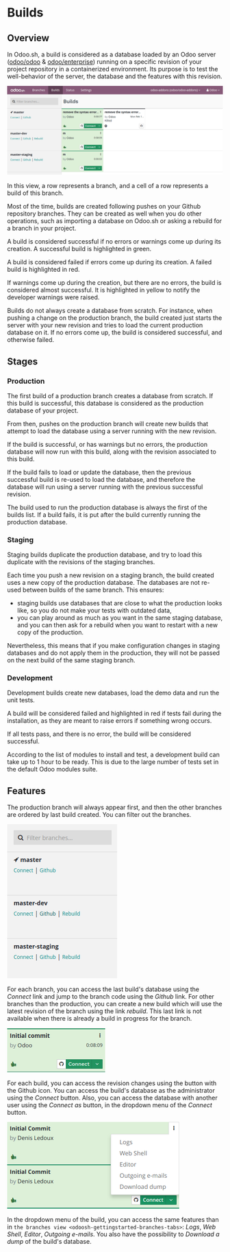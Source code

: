# Builds

## Overview

In Odoo.sh, a build is considered as a database loaded by an Odoo server
([odoo/odoo](https://github.com/odoo/odoo) &
[odoo/enterprise](https://github.com/odoo/enterprise)) running on a
specific revision of your project repository in a containerized
environment. Its purpose is to test the well-behavior of the server, the
database and the features with this revision.

<img src="builds/interface-builds.png" class="align-center"
alt="image" />

In this view, a row represents a branch, and a cell of a row represents
a build of this branch.

Most of the time, builds are created following pushes on your Github
repository branches. They can be created as well when you do other
operations, such as importing a database on Odoo.sh or asking a rebuild
for a branch in your project.

A build is considered successful if no errors or warnings come up during
its creation. A successful build is highlighted in green.

A build is considered failed if errors come up during its creation. A
failed build is highlighted in red.

If warnings come up during the creation, but there are no errors, the
build is considered almost successful. It is highlighted in yellow to
notify the developer warnings were raised.

Builds do not always create a database from scratch. For instance, when
pushing a change on the production branch, the build created just starts
the server with your new revision and tries to load the current
production database on it. If no errors come up, the build is considered
successful, and otherwise failed.

## Stages

### Production

The first build of a production branch creates a database from scratch.
If this build is successful, this database is considered as the
production database of your project.

From then, pushes on the production branch will create new builds that
attempt to load the database using a server running with the new
revision.

If the build is successful, or has warnings but no errors, the
production database will now run with this build, along with the
revision associated to this build.

If the build fails to load or update the database, then the previous
successful build is re-used to load the database, and therefore the
database will run using a server running with the previous successful
revision.

The build used to run the production database is always the first of the
builds list. If a build fails, it is put after the build currently
running the production database.

### Staging

Staging builds duplicate the production database, and try to load this
duplicate with the revisions of the staging branches.

Each time you push a new revision on a staging branch, the build created
uses a new copy of the production database. The databases are not
re-used between builds of the same branch. This ensures:

- staging builds use databases that are close to what the production
  looks like, so you do not make your tests with outdated data,
- you can play around as much as you want in the same staging database,
  and you can then ask for a rebuild when you want to restart with a new
  copy of the production.

Nevertheless, this means that if you make configuration changes in
staging databases and do not apply them in the production, they will not
be passed on the next build of the same staging branch.

### Development

Development builds create new databases, load the demo data and run the
unit tests.

A build will be considered failed and highlighted in red if tests fail
during the installation, as they are meant to raise errors if something
wrong occurs.

If all tests pass, and there is no error, the build will be considered
successful.

According to the list of modules to install and test, a development
build can take up to 1 hour to be ready. This is due to the large number
of tests set in the default Odoo modules suite.

## Features

The production branch will always appear first, and then the other
branches are ordered by last build created. You can filter out the
branches.

<img src="builds/interface-builds-branches.png" class="align-center"
alt="image" />

For each branch, you can access the last build's database using the
*Connect* link and jump to the branch code using the *Github* link. For
other branches than the production, you can create a new build which
will use the latest revision of the branch using the link *rebuild*.
This last link is not available when there is already a build in
progress for the branch.

<img src="builds/interface-builds-build.png" class="align-center"
alt="image" />

For each build, you can access the revision changes using the button
with the Github icon. You can access the build's database as the
administrator using the *Connect* button. Also, you can access the
database with another user using the *Connect as* button, in the
dropdown menu of the *Connect* button.

<div id="odoosh-gettingstarted-builds-download-dump">

<img src="builds/interface-builds-build-dropdown.png"
class="align-center" alt="image" />

</div>

<div id="odoosh-gettingstarted-builds-dropdown-menu">

In the dropdown menu of the build, you can access the same features than
in `the branches view
<odoosh-gettingstarted-branches-tabs>`: *Logs*, *Web Shell*, *Editor*,
*Outgoing e-mails*. You also have the possibility to *Download a dump*
of the build's database.

</div>
